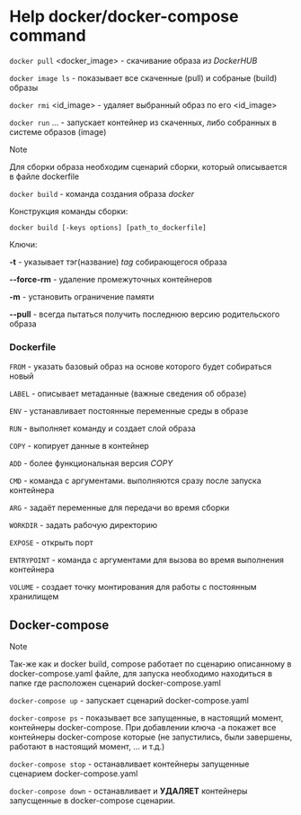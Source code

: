 # Help docker/docker-compose command

`docker pull` <docker_image> - скачивание образа _из DockerHUB_

`docker image ls` - показывает все скаченные (pull) и собраные (build) образы

`docker rmi` <id_image> - удаляет выбранный образ по его <id_image>

`docker run` ... - запускает контейнер из скаченных, либо собранных в системе образов (image)

> [!NOTE]
>Для сборки образа необходим сценарий сборки, который описывается в файле dockerfile

`docker build` - команда создания образа _docker_

Конструкция команды сборки:

`docker build [-keys options] [path_to_dockerfile]`

Ключи:

**-t** - указывает тэг(название) _tag_ собирающегося образа

**--force-rm** - удаление промежуточных контейнеров

**-m** - установить ограничение памяти

**--pull** - всегда пытаться получить последнюю версию родительского образа

### Dockerfile

`FROM` - указать базовый образ на основе которого будет собираться новый

`LABEL` - описывает метаданные (важные сведения об образе)

`ENV` - устанавливает постоянные переменные среды в образе

`RUN` - выполняет команду и создает слой образа

`COPY` - копирует данные в контейнер

`ADD` - более функциональная версия _COPY_

`CMD` - команда с аргументами. выполняются сразу после запуска контейнера

`ARG` - задаёт переменные для передачи во время сборки

`WORKDIR` - задать рабочую директорию

`EXPOSE` - открыть порт

`ENTRYPOINT` - команда с аргументами для вызова во время выполнения контейнера

`VOLUME` - создает точку монтирования для работы с постоянным хранилищем

## Docker-compose

> [!NOTE]
>Так-же как и docker build, compose работает по сценарию описанному в docker-compose.yaml файле, для запуска необходимо находиться в папке где расположен сценарий docker-compose.yaml

`docker-compose up` - запускает сценарий docker-compose.yaml

`docker-compose ps` - показывает все запущенные, в настоящий момент, контейнеры docker-compose. При добавлении ключа -a покажет все контейнеры docker-compose которые (не запустились, были завершены, работают в настоящий момент, ... и т.д.)

`docker-compose stop` - останавливает контейнеры запущенные сценарием docker-compose.yaml

`docker-compose down` - останавливает и **УДАЛЯЕТ** контейнеры запусщенные в docker-compose сценарии.
